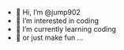 - 👋 Hi, I’m @jump902 
- 👀 I’m interested in coding 
- 🌱 I’m currently learning coding 
- 🌱 or just make fun ...

<!---
jump902/jump902 is a ✨ special ✨ repository because its `README.md` (this file) appears on your GitHub profile.
You can click the Preview link to take a look at your changes.
--->
